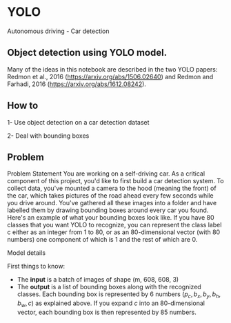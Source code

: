 # YOLO
Autonomous driving - Car detection

## Object detection using  YOLO model.
 Many of the ideas in this notebook are described in the two YOLO papers: Redmon et al., 2016 (https://arxiv.org/abs/1506.02640) and Redmon and Farhadi, 2016 (https://arxiv.org/abs/1612.08242).

## How to
1- Use object detection on a car detection dataset

2- Deal with bounding boxes

## Problem
Problem Statement
You are working on a self-driving car. As a critical component of this project, you'd like to first build a car detection system. To collect data, you've mounted a camera to the hood (meaning the front) of the car, which takes pictures of the road ahead every few seconds while you drive around.
You've gathered all these images into a folder and have labelled them by drawing bounding boxes around every car you found. Here's an example of what your bounding boxes look like.
If you have 80 classes that you want YOLO to recognize, you can represent the class label  c
  either as an integer from 1 to 80, or as an 80-dimensional vector (with 80 numbers) one component of which is 1 and the rest of which are 0.
  
Model details

First things to know:
- The **input** is a batch of images of shape (m, 608, 608, 3)
- The **output** is a list of bounding boxes along with the recognized classes. Each bounding box is represented by 6 numbers $(p_c, b_x, b_y, b_h, b_w, c)$ as explained above. If you expand $c$ into an 80-dimensional vector, each bounding box is then represented by 85 numbers. 

